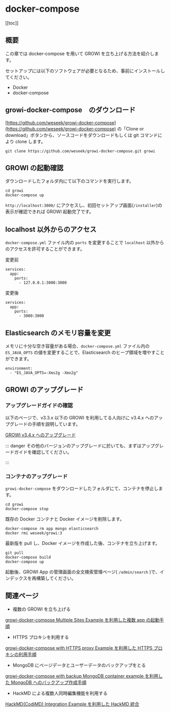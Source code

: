 # docker-compose

[[toc]]

## 概要

この章では docker-compose を用いて GROWI を立ち上げる方法を紹介します。

セットアップには以下のソフトウェアが必要となるため、事前にインストールしてください。

* Docker
* docker-compose

## growi-docker-compose　のダウンロード

[https://github.com/weseek/growi-docker-compose](https://github.com/weseek/growi-docker-compose) の「Clone or download」ボタンから、ソースコードをダウンロードもしくは git コマンドにより clone します。

```text
git clone https://github.com/weseek/growi-docker-compose.git growi
```

## GROWI の起動確認

ダウンロードしたフォルダ内にて以下のコマンドを実行します。

```text
cd growi
docker-compose up
```

`http://localhost:3000/` にアクセスし、初回セットアップ画面(`/installer`)の表示が確認できれば GROWI 起動完了です。

## localhost 以外からのアクセス

`docker-compose.yml` ファイル内の `ports` を変更することで `localhost` 以外からのアクセスを許可することができます。

変更前

```text
services:
  app:
    ports:
      - 127.0.0.1:3000:3000
```

変更後

```text
services:
  app:
    ports:
      - 3000:3000
```

## Elasticsearch のメモリ容量を変更

メモリに十分な空き容量がある場合、`docker-compose.yml` ファイル内の `ES_JAVA_OPTS` の値を変更することで、Elasticsearch のヒープ領域を増やすことができます。

```text
environment:
  - "ES_JAVA_OPTS=-Xms2g -Xmx2g"
```

## GROWI のアップグレード

### アップグレードガイドの確認

以下のページで、v3.3.x 以下の GROWI を利用してる人向けに v3.4.x へのアップグレードの手順を説明しています。

[GROWI v3.4.x へのアップグレード](../upgrading/34x.html)

::: danger
その他のバージョンのアップグレードに於いても、まずはアップグレードガイドを確認してください。

:::

### コンテナのアップグレード

`growi-docker-compose` をダウンロードしたフォルダにて、コンテナを停止します。

```text
cd growi
docker-compose stop
```

既存の Docker コンテナと Docker イメージを削除します。

```text
docker-compose rm app mongo elasticsearch
docker rmi weseek/growi:3
```

最新版を pull し、Docker イメージを作成した後、コンテナを立ち上げます。

```text
git pull
docker-compose build
docker-compose up
```

起動後、GROWI App の管理画面の全文検索管理ページ( `/admin/search` )で、インデックスを再構築してください。

## 関連ページ

- 複数の GROWI を立ち上げる

[growi-docker-compose Multiple Sites Example を利用した複数 app の起動手順](../admin-cookbook/multi-app.html)

- HTTPS プロキシを利用する

[growi-docker-compose with HTTPS proxy Example を利用した HTTPS プロキシの利用手順](../admin-cookbook/lets-encrypt.html)

- MongoDB にページデータとユーザーデータのバックアップをとる

[growi-docker-compose with backup MongoDB container example を利用した MongoDB へのバックアップ作成手順](../admin-cookbook/mongodb-backup-regular.html#manage-with-docker-compose)

- HackMD による複数人同時編集機能を利用する

[HackMD(CodiMD) Integration Example を利用した HackMD 統合](../admin-cookbook/integrate-with-hackmd.html#%E6%97%A2%E5%AD%98%E3%81%AE-hackmd-codimd-%E3%81%A8%E9%80%A3%E6%90%BA%E3%81%99%E3%82%8B)
